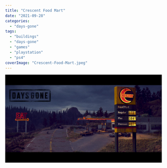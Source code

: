 ```yaml
---
title: "Crescent Food Mart"
date: "2021-09-28"
categories: 
  - "days-gone"
tags: 
  - "buildings"
  - "days-gone"
  - "games"
  - "playstation"
  - "ps4"
coverImage: "Crescent-Food-Mart.jpeg"
---
```


[![](images/Crescent-Food-Mart.jpeg)](https://davidpeach.co.uk/wp-content/uploads/2023/01/Crescent-Food-Mart.jpeg)
